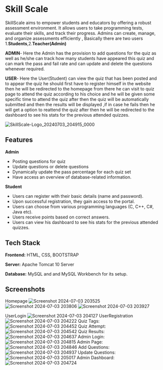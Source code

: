 
# Skill Scale

SkillScale aims to empower students and educators by offering a robust assessment environment. It allows users to take programming tests, evaluate their skills, and track their progress. Admins can create, manage, and organize assessments efficiently
, Basically there are two users 1.**Students**,2.**Teacher(Admin)** 

**ADMIN**- Here the Admin has the provision to add questions for the quiz as well as he/she can track how many students have appeared this quiz and can mark the pass and fail rate and can update and delete the questions whenever required.

**USER**- Here the User(Student) can view the quiz that has been posted and to appear the quiz he should first have to register himself in the website then he will be redirected to the homepage from there he can visit to quiz page to attend the quiz according to his choice and he will be given some specific time to attend the quiz after then the quiz will be automatically submitted and then the results will be displayed ,if in case he fails then he will get a option to reattend the quiz after then he will be redirected to the dashboard to see his stats for the previous attended quizzes.


![SkillScale-Logo_20240703_204915_0000](https://github.com/HIITSMANU/SkillScale/assets/132491372/3deafe02-d7d9-42e2-b37b-492889a8f9f8)



## Features

**Admin**
- Posting questions for quiz
- Update questions or delete questions
- Dynamically update the pass percentage for each quiz set
- Have access an overview of database-related information.

**Student**
- Users can register with their basic details (name and password).
- Upon successful registration, they gain access to the portal.
- Users can choose from various programming languages (C, C++, C#, Java etc).
- Users receive points based on correct answers.
- Users can view his dashboard to see his stats for the previous attended quizzes.




## Tech Stack

**Frontend:** HTML, CSS, BOOTSTRAP 

**Server:** Apache Tomcat 10 Server

**Database:** MySQL and and MySQL Workbench for its setup.



## Screenshots

Homepage
![Screenshot 2024-07-03 203525](https://github.com/HIITSMANU/SkillScale/assets/132491372/f6ba6a63-0aad-4c90-bcaf-baac138f6891)
![Screenshot 2024-07-03 203806](https://github.com/HIITSMANU/SkillScale/assets/132491372/bf299bea-781c-4f19-849a-289c2e2f070a)
![Screenshot 2024-07-03 203927](https://github.com/HIITSMANU/SkillScale/assets/132491372/7a22e217-e148-4b9f-ad41-9af492cac896)

UserLogin
![Screenshot 2024-07-03 204127](https://github.com/HIITSMANU/SkillScale/assets/132491372/b2ae126f-cb68-47ec-be9a-741d9dc0c1c1)
UserRegistration
![Screenshot 2024-07-03 204222](https://github.com/HIITSMANU/SkillScale/assets/132491372/4688f3f6-1804-4ded-88c9-56d0efa65614)
Quiz Tags:
![Screenshot 2024-07-03 204452](https://github.com/HIITSMANU/SkillScale/assets/132491372/b0f8ac09-3131-4378-8734-dc222c8643ff)
Quiz Attempt:
![Screenshot 2024-07-03 204542](https://github.com/HIITSMANU/SkillScale/assets/132491372/e63ef3d6-4af8-40c9-a7fb-f6633b677397)
Quiz Results:
![Screenshot 2024-07-03 204637](https://github.com/HIITSMANU/SkillScale/assets/132491372/d89a8ac6-be7f-4410-8458-c251334c147c)
Admin Login:
![Screenshot 2024-07-03 204815](https://github.com/HIITSMANU/SkillScale/assets/132491372/6cf90dd4-f539-4265-ab71-4b3417fe3c89)
Admin Page:
![Screenshot 2024-07-03 204846](https://github.com/HIITSMANU/SkillScale/assets/132491372/6e9eeb59-4557-4f37-a7f0-078b5c8ad698)
Add Questions:
![Screenshot 2024-07-03 204937](https://github.com/HIITSMANU/SkillScale/assets/132491372/c189d22b-df47-42fc-b6b1-dc6f92ae8142)
Update Questions:
![Screenshot 2024-07-03 205017](https://github.com/HIITSMANU/SkillScale/assets/132491372/ec785d7e-3c02-4fc0-aacb-5be36273cfee)
Admin Dashboard:
![Screenshot 2024-07-03 204724](https://github.com/HIITSMANU/SkillScale/assets/132491372/837cd550-39e8-4a45-a033-829f941d9088)




